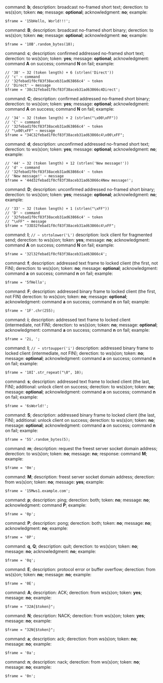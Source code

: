 command: **b**;
description: broadcast no-framed short text;
derection: to ws(s)on;
token: **no**;
message: **optional**;
acknowledgment: **no**;
example:
```
$frame = '15bHello, World!!!';
```

command: **B**;
description: broadcast no-framed short binary;
derection: to ws(s)on;
token: **no**;
message: **optional**;
acknowledgment: **no**;
example: 
```
$frame = '10B'.random_bytes(10);
```

command: **c**;
description: confirmed addressed no-framed short text;
derection: to ws(s)on;
token: **yes**;
message: **optional**;
acknowledgment: command **A** on success; command **N** on fail;
example: 
```
// '38' ~ 32 (token length) + 6 (strlen('Direct'))
// 'c' ~ command
// '32febad1f0cf83f38aceb31ad63866c4' ~ token
// 'Direct' ~ message
$frame = '38c32febad1f0cf83f38aceb31ad63866c4Direct';
```

command: **C**;
description: confirmed addressed no-framed short binary;
derection: to ws(s)on;
token: **yes**;
message: **optional**;
acknowledgment: command **A** on success; command **N** on fail;
example: 
```
// '34' ~ 32 (token length) + 2 (strlen("\x00\xFF"))
// 'C' ~ command
// '32febad1f0cf83f38aceb31ad63866c4' ~ token
// "\x00\xFF" ~ message
$frame = "34C32febad1f0cf83f38aceb31ad63866c4\x00\xFF";
```

command: **d**;
description: unconfirmed addressed no-framed short text;
derection: to ws(s)on;
token: **yes**;
message: **optional**;
acknowledgment: **no**;
example: 
```
// '44' ~ 32 (token length) + 12 (strlen('New message!'))
// 'd' ~ command
// '32febad1f0cf83f38aceb31ad63866c4' ~ token
// 'New message!' ~ message
$frame = '44d32febad1f0cf83f38aceb31ad63866c4New message!';
```

command: **D**;
description: unconfirmed addressed no-framed short binary;
derection: to ws(s)on;
token: **yes**;
message: **optional**;
acknowledgment: **no**;
example: 
```
// '33' ~ 32 (token length) + 1 (strlen("\xFF"))
// 'D' ~ command
// '32febad1f0cf83f38aceb31ad63866c4' ~ token
// "\xFF" ~ message
$frame = "33D32febad1f0cf83f38aceb31ad63866c4\xFF";
```

command: **l**; `// ~ strtolower('L')`
description: lock client for fragmented send;
derection: to ws(s)on;
token: **yes**;
message: **no**;
acknowledgment: command **A** on success; command **N** on fail;
example: 
```
$frame = '32l32febad1f0cf83f38aceb31ad63866c4';
```

command: **f**;
description: addressed text frame to locked client (the first, not FIN);
derection: to ws(s)on;
token: **no**;
message: **optional**;
acknowledgment: command **a** on success; command **n** on fail;
example: 
```
$frame = '5fHello';
```

command: **F**;
description: addressed binary frame to locked client (the first, not FIN)
derection: to ws(s)on;
token: **no**;
message: **optional**;
acknowledgment: command **a** on success; command **n** on fail;
example: 
```
$frame = '1F'.chr(255);
```

command: **i**;
description: addressed text frame to locked client (intermediate, not FIN);
derection: to ws(s)on;
token: **no**;
message: **optional**;
acknowledgment: command **a** on success; command **n** on fail;
example: 
```
$frame = '2i, ';
```

command: **I**; `// ~ strtoupper('i')`
description: addressed binary frame to locked client (intermediate, not FIN);
derection: to ws(s)on;
token: **no**;
message: **optional**;
acknowledgment: command **a** on success; command **n** on fail;
example: 
```
$frame = '10I'.str_repeat("\0", 10);
```

command: **s**;
description: addressed text frame to locked client (the last, FIN);
additional: unlock client on success;
derection: to ws(s)on;
token: **no**;
message: **optional**;
acknowledgment: command **a** on success; command **n** on fail;
example: 
```
$frame = '6sWorld!';
```

command: **S**;
description: addressed binary frame to locked client (the last, FIN);
additional: unlock client on success;
derection: to ws(s)on;
token: **no**;
message: **optional**;
acknowledgment: command **a** on success; command **n** on fail;
example: 
```
$frame = '5S'.random_bytes(5);
```

command: **m**;
description: request the freest server socket domain address;
derection: to ws(s)on;
token: **no**;
message: **no**;
response: command **M**;
example: 
```
$frame = '0m';
```

command: **M**;
description: freest server socket domain address;
derection: from ws(s)on;
token: **no**;
message: **yes**;
example: 
```
$frame = '15Mws1.example.com';
```

command: **p**;
description: ping;
derection: both;
token: **no**;
message: **no**;
acknowledgment: command **P**;
example: 
```
$frame = '0p';
```

command: **P**;
description: pong;
derection: both;
token: **no**;
message: **no**;
acknowledgment: **no**;
example: 
```
$frame = '0P';
```

command: **q**, **Q**;
description: quit;
derection: to ws(s)on;
token: **no**;
message: **no**;
acknowledgment: **no**;
example: 
```
$frame = '0q';
```

command: **E**;
description: protocol error or buffer overflow;
derection: from ws(s)on;
token: **no**;
message: **no**;
example: 
```
$frame = '0E';
```

command: **A**;
description: ACK;
derection: from ws(s)on;
token: **yes**;
message: **no**;
example: 
```
$frame = "32A{$token}";
```

command: **N**;
description: NACK;
derection: from ws(s)on;
token: **yes**;
message: **no**;
example: 
```
$frame = "32N{$token}";
```

command: **a**;
description: ack;
derection: from ws(s)on;
token: **no**;
message: **no**;
example: 
```
$frame = '0a';
```

command: **n**;
description: nack;
derection: from ws(s)on;
token: **no**;
message: **no**;
example: 
```
$frame = '0n';
```